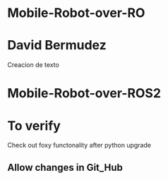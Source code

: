 # Mobile-Robot-over-RO

# David Bermudez

Creacion de texto
# Mobile-Robot-over-ROS2

# To verify

Check out foxy functonality after python upgrade

## Allow changes in Git_Hub
